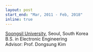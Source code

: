 ```yaml
---
layout: post
start_end: "Mar, 2011 - Feb, 2018"
inline: true
---
```


[Soongsil University](https://eng.ssu.ac.kr/), Seoul, South Korea \
B.S. in  Electronic Engineering \
Advisor: Prof. Dongsung Kim